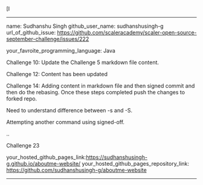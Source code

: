 [I

---
name: Sudhanshu Singh
github_user_name: sudhanshusingh-g
url_of_github_issue: https://github.com/scaleracademy/scaler-open-source-september-challenge/issues/222

your_favroite_programming_language: Java


Challenge 10: Update the Challenge 5  markdown file content.

Challenge 12: Content has been updated


Challenge 14: Adding content in markdown file and then signed commit and then do the rebasing. Once these steps completed push the changes to forked repo.

Need to understand difference between -s and -S.

Attempting another command using signed-off.

..

Challenge 23

your_hosted_github_pages_link:https://sudhanshusingh-g.github.io/aboutme-website/
your_hosted_github_pages_repository_link: https://github.com/sudhanshusingh-g/aboutme-website




---
